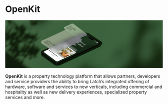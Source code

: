 # OpenKit

![logo](assets/openkit_background.jpg)

**OpenKit** is a property technology platform that allows partners, developers and service providers the ability to bring Latch’s integrated offering of hardware, software and services to new verticals, including commercial and hospitality as well as new delivery experiences, specialized property services and more.
